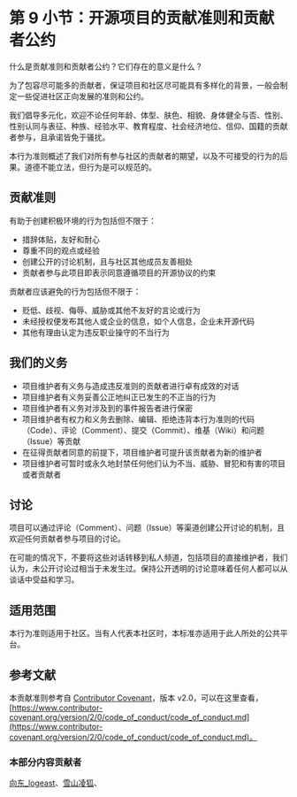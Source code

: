 # 第 9 小节：开源项目的贡献准则和贡献者公约
什么是贡献准则和贡献者公约？它们存在的意义是什么？

为了包容尽可能多的贡献者，保证项目和社区尽可能具有多样化的背景，一般会制定一些促进社区正向发展的准则和公约。

我们倡导多元化，欢迎不论任何年龄、体型、肤色、相貌、身体健全与否、性别、性别认同与表征、种族、经验水平、教育程度、社会经济地位、信仰、国籍的贡献者参与，且承诺皆免于骚扰。

本行为准则概述了我们对所有参与社区的贡献者的期望，以及不可接受的行为的后果。道德不能立法，但行为是可以规范的。

## 贡献准则

有助于创建积极环境的行为包括但不限于：

- 措辞体贴，友好和耐心
- 尊重不同的观点或经验
- 创建公开的讨论机制，且与社区其他成员友善相处
- 贡献者参与此项目即表示同意遵循项目的开源协议的约束

贡献者应该避免的行为包括但不限于：

- 贬低、歧视、侮辱、威胁或其他不友好的言论或行为
- 未经授权便发布其他人或企业的信息，如个人信息，企业未开源代码
- 其他有理由认定为违反职业操守的不当行为

## 我们的义务

- 项目维护者有义务与造成违反准则的贡献者进行卓有成效的对话
- 项目维护者有义务妥善公正地纠正已发生的不正当的行为
- 项目维护者有义务对涉及到的事件报告者进行保密
- 项目维护者有权力和义务去删除、编辑、拒绝违背本行为准则的代码（Code）、评论（Comment）、提交（Commit）、维基（Wiki）和问题（Issue）等贡献
- 在征得贡献者同意的前提下，项目维护者可提升该贡献者为新的维护者
- 项目维护者可暂时或永久地封禁任何他们认为不当、威胁、冒犯和有害的项目或者贡献者

## 讨论

项目可以通过评论（Comment）、问题（Issue）等渠道创建公开讨论的机制，且欢迎任何贡献者参与项目的讨论。

在可能的情况下，不要将这些对话转移到私人频道，包括项目的直接维护者，我们认为，未公开讨论过相当于未发生过。保持公开透明的讨论意味着任何人都可以从谈话中受益和学习。

## 适用范围

本行为准则适用于社区。当有人代表本社区时，本标准亦适用于此人所处的公共平台。

## 参考文献

本贡献准则参考自 [Contributor Covenant](https://www.contributor-covenant.org/)，版本 v2.0，可以在这里查看，[https://www.contributor-covenant.org/version/2/0/code_of_conduct/code_of_conduct.md](https://www.contributor-covenant.org/version/2/0/code_of_conduct/code_of_conduct.md)。

### 本部分内容贡献者

[向东_logeast](https://gitee.com/logeast)、[雪山凌狐](https://gitee.com/xueshanlinghu)、